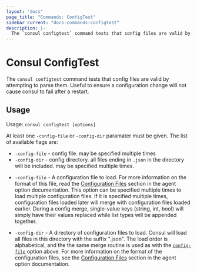 ```yaml
---
layout: "docs"
page_title: "Commands: ConfigTest"
sidebar_current: "docs-commands-configtest"
description: |-
  The `consul configtest` command tests that config files are valid by attempting to parse them. Useful to ensure a configuration change will not cause consul to fail after a restart.
---
```


# Consul ConfigTest

The `consul configtest` command tests that config files are valid by attempting to parse them. Useful to ensure a configuration change will not cause consul to fail after a restart.

## Usage

Usage: `consul configtest [options]`

At least one `-config-file` or `-config-dir` paramater must be given. The list of available flags are:

- `-config-file` - config file. may be specified multiple times 
- `-config-dir` - config directory. all files ending in `.json` in the directory will be included. may be specified multiple times.

* <a name="config_file"></a> `-config-file` - A configuration file
  to load. For more information on
  the format of this file, read the [Configuration Files](/docs/agent/options.html#configuration_files) section in the agent option documentation.
  This option can be specified multiple times to load multiple configuration
  files. If it is specified multiple times, configuration files loaded later
  will merge with configuration files loaded earlier. During a config merge,
  single-value keys (string, int, bool) will simply have their values replaced
  while list types will be appended together.

* `-config-dir` - A directory of
  configuration files to load. Consul will
  load all files in this directory with the suffix ".json". The load order
  is alphabetical, and the the same merge routine is used as with the
  [`config-file`](#_config_file) option above. For more information
  on the format of the configuration files, see the [Configuration Files](/docs/agent/options.html#configuration_files) section in the agent option documentation.
